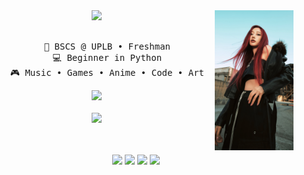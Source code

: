 <div align="center">
<img src="https://github.com/martinipolice/martinipolice/blob/main/giselle-aespa-dirty-work-phone-wallpaper-4k-uhdpaper.com-583%405%40g.jpg" width="25%" align="right" />
<img src="https://readme-typing-svg.demolab.com?font=Fira+Code&pause=1000&color=F7A607&width=435&lines=yo!+it's+me%2C+martinipolice!" width="70%" />
<br><br>
<pre>
    💼 BSCS @ UPLB • Freshman
    💻 Beginner in Python
    🎮 Music • Games • Anime • Code • Art
</pre>
<img src="https://streak-stats.demolab.com?user=martini%20police&theme=dark&background=EB830900&hide_longest_streak=true" />
<br><br>
<img src="https://media.tenor.com/8hHHxvAr1LIAAAAj/chiikawa-usagi.gif" height="120" />
<br><br><br>
    
[![](https://img.shields.io/badge/linkedin-0a66c2)](http://linkedin.com/in/ingridrosselis)
[![](https://img.shields.io/badge/mastodon-6364ff)](https://tech.lgbt/@innng)
[![](https://img.shields.io/badge/osu!-ff66ab)](https://osu.ppy.sh/users/4606212)
[![](https://img.shields.io/badge/enka.network-69899c)](https://enka.network/u/Inng/1A4HU1/10000069/1985924/)
</div>
<!--

